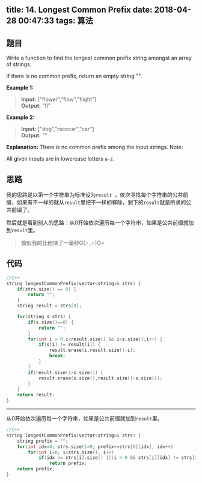 title: 14. Longest Common Prefix
date: 2018-04-28 00:47:33
tags: 算法
---


## 题目

Write a function to find the longest common prefix string amongst an array of strings.

If there is no common prefix, return an empty string "".

**Example 1:**

> **Input:** ["flower","flow","flight"]   
> **Output:** "fl"

**Example 2:**

> **Input:** ["dog","racecar","car"]    
> **Output:** ""

**Explanation:** There is no common prefix among the input strings.
Note:

All given inputs are in lowercase letters `a-z`.

<!--more-->

## 思路

我的思路是以第一个字符串为标准设为`result `，依次寻找每个字符串的公共前缀，如果有不一样的就从`result`里把不一样的移除，剩下的`result`就是所求的公共前缀了。

然后就是看到别人的思路：从0开始依次遍历每一个字符串，如果是公共前缀就加到`result`里。

> 貌似我的比他快了一毫秒O(∩_∩)O~


## 代码

```c++
//C++
string longestCommonPrefix(vector<string>& strs) {
    if(strs.size() == 0) {
        return "";
    }
    string result = strs[0];

    for(string s:strs) {
        if(s.size()==0) {
            return "";
        }
        for(int i = 0;i<result.size() && i<s.size();i++) {
            if(s[i] != result[i]) {
                result.erase(i,result.size()-i);
                break;
            }
        }
        if(result.size()>s.size()) {
            result.erase(s.size(),result.size()-s.size());
        }
    }
    return result;
}
```
-----

从0开始依次遍历每一个字符串，如果是公共前缀就加到`result`里。

```c++
//C++ 
string longestCommonPrefix(vector<string>& strs) {
    string prefix = "";
    for(int idx=0; strs.size()>0; prefix+=strs[0][idx], idx++)
        for(int i=0; i<strs.size(); i++)
            if(idx >= strs[i].size() ||(i > 0 && strs[i][idx] != strs[i-1][idx]))
                return prefix;
    return prefix;
}
```